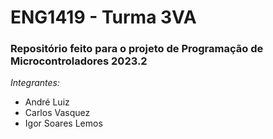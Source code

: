 
# ENG1419 - Turma 3VA
### Repositório feito para o projeto de **Programação de Microcontroladores 2023.2**
*Integrantes:*
- André Luiz
- Carlos Vasquez
- Igor Soares Lemos
